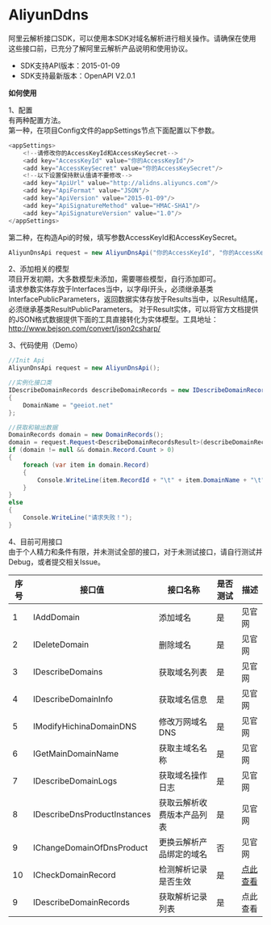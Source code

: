 # AliyunDdns
阿里云解析接口SDK，可以使用本SDK对域名解析进行相关操作。请确保在使用这些接口前，已充分了解阿里云解析产品说明和使用协议。<br />
- SDK支持API版本：2015-01-09
- SDK支持最新版本：OpenAPI V2.0.1

**如何使用**

1、配置<br />
有两种配置方法。<br />
第一种，在项目Config文件的appSettings节点下面配置以下参数。<br />
```csharp
<appSettings>
    <!--请修改你的AccessKeyId和AccessKeySecret-->
    <add key="AccessKeyId" value="你的AccessKeyId"/>
    <add key="AccessKeySecret" value="你的AccessKeySecret"/>
    <!--以下设置保持默认值请不要修改-->
    <add key="ApiUrl" value="http://alidns.aliyuncs.com"/>
    <add key="ApiFormat" value="JSON"/>
    <add key="ApiVersion" value="2015-01-09"/>
    <add key="ApiSignatureMethod" value="HMAC-SHA1"/>
    <add key="ApiSignatureVersion" value="1.0"/>
</appSettings>
```
第二种，在构造Api的时候，填写参数AccessKeyId和AccessKeySecret。<br />
```csharp
AliyunDnsApi request = new AliyunDnsApi("你的AccessKeyId", "你的AccessKeySecret");
```

2、添加相关的模型<br />
项目开发初期，大多数模型未添加，需要哪些模型，自行添加即可。<br />
请求参数实体存放于Interfaces当中，以字母I开头，必须继承基类InterfacePublicParameters，返回数据实体存放于Results当中，以Result结尾，必须继承基类ResultPublicParameters。
对于Result实体，可以将官方文档提供的JSON格式数据提供下面的工具直接转化为实体模型。工具地址：http://www.bejson.com/convert/json2csharp/ <br />

3、代码使用（Demo）<br />
```csharp
//Init Api
AliyunDnsApi request = new AliyunDnsApi();

//实例化接口类
IDescribeDomainRecords describeDomainRecords = new IDescribeDomainRecords()
{
    DomainName = "geeiot.net"
};

//获取和输出数据
DomainRecords domain = new DomainRecords();
domain = request.Request<DescribeDomainRecordsResult>(describeDomainRecords).DomainRecords; //泛型参数为Result实体模型
if (domain != null && domain.Record.Count > 0)
{
    foreach (var item in domain.Record)
    {
        Console.WriteLine(item.RecordId + "\t" + item.DomainName + "\t" + item.Status + "\t" + item.RR + "\t" + item.Value);
    }
}
else
{
    Console.WriteLine("请求失败！");
}
```

4、目前可用接口<br />
由于个人精力和条件有限，并未测试全部的接口，对于未测试接口，请自行测试并Debug，或者提交相关Issue。<br />

| 序号  | 接口值  | 接口名称 | 是否测试 |  描述  |
| ------------ | ------------ | ------- |------------ | ------------ |
| 1  | IAddDomain  | 添加域名  | 是  | 见官网  |
| 2  | IDeleteDomain  | 删除域名  | 是  |  见官网 |
| 3  | IDescribeDomains  | 获取域名列表  | 是  |  见官网 |
| 4  | IDescribeDomainInfo  | 获取域名信息  | 是  |  见官网 |
| 5  | IModifyHichinaDomainDNS  | 修改万网域名DNS  | 是  |  见官网 |
| 6  | IGetMainDomainName  | 获取主域名名称   | 是  | 见官网  |
| 7  | IDescribeDomainLogs  | 获取域名操作日志   | 是  | 见官网  |
| 8  | IDescribeDnsProductInstances  | 获取云解析收费版本产品列表   | 是  | 见官网  |
| 9  | IChangeDomainOfDnsProduct  | 更换云解析产品绑定的域名   | 否  | 见官网  |
| 10  | ICheckDomainRecord  | 检测解析记录是否生效   | 是  | [点此查看](https://help.aliyun.com/document_detail/29770.html?spm=a2c4g.11186623.6.632.57482a2fJsIWI8 "点此查看")  |
| 9  | IDescribeDomainRecords  | 获取解析记录列表   | 是  | 点此查看 |

